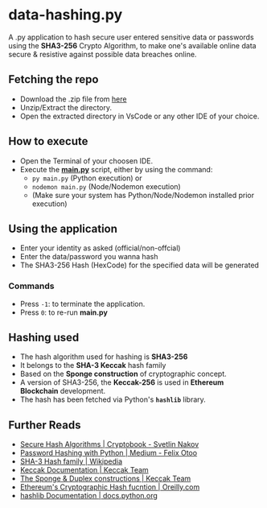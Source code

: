 # data-hashing.py
A .py application to hash secure user entered sensitive data or passwords using the **SHA3-256** Crypto Algorithm, to make one's available online data secure & resistive against possible data breaches online.

## Fetching the repo
 - Download the .zip file from [here](https://github.com/kxnyshk/data-hashing.py/archive/refs/heads/master.zip)
 - Unzip/Extract the directory.
 - Open the extracted directory in VsCode or any other IDE of your choice.

## How to execute
 - Open the Terminal of your choosen IDE.
 - Execute the [**main.py**](https://github.com/kxnyshk/data-hashing.py/blob/master/main.py) script, either by using the command:
    - `py main.py`        (Python execution) or
    - `nodemon main.py`   (Node/Nodemon execution)
    * (Make sure your system has Python/Node/Nodemon installed prior execution)

## Using the application
 - Enter your identity as asked   (official/non-offcial)
 - Enter the data/password you wanna hash
 - The SHA3-256 Hash (HexCode) for the specified data will be generated
 
 ### Commands
   - Press `-1`: to terminate the application.
   - Press `0`: to re-run **main.py**

## Hashing used
 - The hash algorithm used for hashing is **SHA3-256**
 - It belongs to the **SHA-3 Keccak** hash family
 - Based on the **Sponge construction** of cryptographic concept.
 - A version of SHA3-256, the **Keccak-256** is used in **Ethereum Blockchain** development.
 - The hash has been fetched via Python's **`hashlib`** library.

## Further Reads
 - [Secure Hash Algorithms | Cryptobook - Svetlin Nakov](https://cryptobook.nakov.com/cryptographic-hash-functions/secure-hash-algorithms)
 - [Password Hashing with Python | Medium - Felix Otoo](https://blog.devgenius.io/password-hashing-with-python-f3148692e8b9)
 - [SHA-3 Hash family | Wikipedia](https://en.wikipedia.org/wiki/SHA-3)
 - [Keccak Documentation | Keccak Team](https://keccak.team/specifications.html)
 - [The Sponge & Duplex constructions | Keccak Team](https://keccak.team/sponge_duplex.html)
 - [Ethereum's Cryptographic Hash fucntion | Oreilly.com](https://www.oreilly.com/library/view/mastering-ethereum/9781491971932/ch04.html#:~:text=Ethereum%E2%80%99s%20Cryptographic%20Hash%20Function%3A%20Keccak%2D256)
 - [hashlib Documentation | docs.python.org](https://docs.python.org/3/library/hashlib.html)
